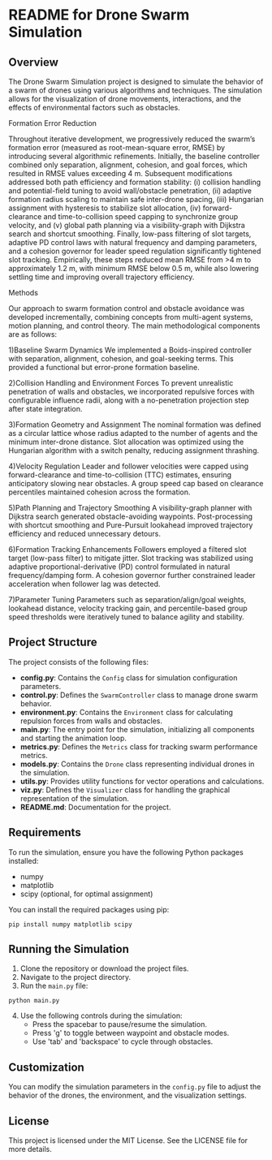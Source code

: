 # README for Drone Swarm Simulation

## Overview
The Drone Swarm Simulation project is designed to simulate the behavior of a swarm of drones using various algorithms and techniques. The simulation allows for the visualization of drone movements, interactions, and the effects of environmental factors such as obstacles.

Formation Error Reduction

Throughout iterative development, we progressively reduced the swarm’s formation error (measured as root-mean-square error, RMSE) by introducing several algorithmic refinements. Initially, the baseline controller combined only separation, alignment, cohesion, and goal forces, which resulted in RMSE values exceeding 4 m. Subsequent modifications addressed both path efficiency and formation stability: (i) collision handling and potential-field tuning to avoid wall/obstacle penetration, (ii) adaptive formation radius scaling to maintain safe inter-drone spacing, (iii) Hungarian assignment with hysteresis to stabilize slot allocation, (iv) forward-clearance and time-to-collision speed capping to synchronize group velocity, and (v) global path planning via a visibility-graph with Dijkstra search and shortcut smoothing. Finally, low-pass filtering of slot targets, adaptive PD control laws with natural frequency and damping parameters, and a cohesion governor for leader speed regulation significantly tightened slot tracking. Empirically, these steps reduced mean RMSE from >4 m to approximately 1.2 m, with minimum RMSE below 0.5 m, while also lowering settling time and improving overall trajectory efficiency.

Methods

Our approach to swarm formation control and obstacle avoidance was developed incrementally, combining concepts from multi-agent systems, motion planning, and control theory. The main methodological components are as follows:

1)Baseline Swarm Dynamics
We implemented a Boids-inspired controller with separation, alignment, cohesion, and goal-seeking terms. This provided a functional but error-prone formation baseline.

2)Collision Handling and Environment Forces
To prevent unrealistic penetration of walls and obstacles, we incorporated repulsive forces with configurable influence radii, along with a no-penetration projection step after state integration.

3)Formation Geometry and Assignment
The nominal formation was defined as a circular lattice whose radius adapted to the number of agents and the minimum inter-drone distance. Slot allocation was optimized using the Hungarian algorithm with a switch penalty, reducing assignment thrashing.

4)Velocity Regulation
Leader and follower velocities were capped using forward-clearance and time-to-collision (TTC) estimates, ensuring anticipatory slowing near obstacles. A group speed cap based on clearance percentiles maintained cohesion across the formation.

5)Path Planning and Trajectory Smoothing
A visibility-graph planner with Dijkstra search generated obstacle-avoiding waypoints. Post-processing with shortcut smoothing and Pure-Pursuit lookahead improved trajectory efficiency and reduced unnecessary detours.

6)Formation Tracking Enhancements
Followers employed a filtered slot target (low-pass filter) to mitigate jitter. Slot tracking was stabilized using adaptive proportional-derivative (PD) control formulated in natural frequency/damping form. A cohesion governor further constrained leader acceleration when follower lag was detected.

7)Parameter Tuning
Parameters such as separation/align/goal weights, lookahead distance, velocity tracking gain, and percentile-based group speed thresholds were iteratively tuned to balance agility and stability.


## Project Structure
The project consists of the following files:

- **config.py**: Contains the `Config` class for simulation configuration parameters.
- **control.py**: Defines the `SwarmController` class to manage drone swarm behavior.
- **environment.py**: Contains the `Environment` class for calculating repulsion forces from walls and obstacles.
- **main.py**: The entry point for the simulation, initializing all components and starting the animation loop.
- **metrics.py**: Defines the `Metrics` class for tracking swarm performance metrics.
- **models.py**: Contains the `Drone` class representing individual drones in the simulation.
- **utils.py**: Provides utility functions for vector operations and calculations.
- **viz.py**: Defines the `Visualizer` class for handling the graphical representation of the simulation.
- **README.md**: Documentation for the project.

## Requirements
To run the simulation, ensure you have the following Python packages installed:

- numpy
- matplotlib
- scipy (optional, for optimal assignment)

You can install the required packages using pip:

```
pip install numpy matplotlib scipy
```

## Running the Simulation
1. Clone the repository or download the project files.
2. Navigate to the project directory.
3. Run the `main.py` file:

```
python main.py
```

4. Use the following controls during the simulation:
   - Press the spacebar to pause/resume the simulation.
   - Press 'g' to toggle between waypoint and obstacle modes.
   - Use 'tab' and 'backspace' to cycle through obstacles.

## Customization
You can modify the simulation parameters in the `config.py` file to adjust the behavior of the drones, the environment, and the visualization settings.

## License
This project is licensed under the MIT License. See the LICENSE file for more details.
